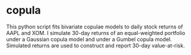 # copula

This python script fits bivariate copulae models to daily stock returns of AAPL and XOM. I simulate 30-day returns of an equal-weighted portfolio under a Gaussian copula model and under a Gumbel copula model. Simulated returns are used to construct and report 30-day value-at-risk.
